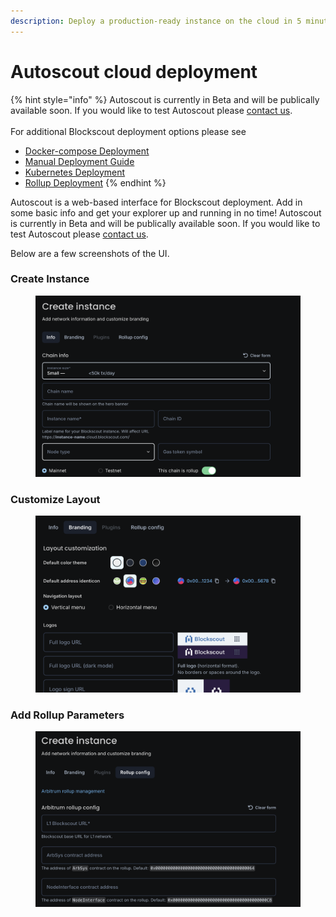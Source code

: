 ```yaml
---
description: Deploy a production-ready instance on the cloud in 5 minutes
---
```


# Autoscout cloud deployment

{% hint style="info" %}
Autoscout is currently in Beta and will be publically available soon. If you would like to test Autoscout please [contact us](https://www.blockscout.com/#contact).\
\
For additional Blockscout deployment options please see

* [Docker-compose Deployment](../setup/deployment/docker-compose-deployment.md)
* [Manual Deployment Guide](../setup/deployment/manual-deployment-guide/)
* [Kubernetes Deployment](../setup/deployment/kubernetes-deployment.md)
* [Rollup Deployment](../setup/deployment/rollup-deployment.md)
{% endhint %}

Autoscout is a web-based interface for Blockscout deployment.  Add in some basic info and get your explorer up and running in no time! Autoscout is currently in Beta and will be publically available soon. If you would like to test Autoscout please [contact us](https://www.blockscout.com/#contact).

&#x20;Below are a few screenshots of the UI.

### Create Instance

<figure><img src="../.gitbook/assets/create-instance.png" alt=""><figcaption></figcaption></figure>

### Customize Layout

<figure><img src="../.gitbook/assets/customize-layout.png" alt=""><figcaption></figcaption></figure>

### Add Rollup Parameters

<figure><img src="../.gitbook/assets/rollup-params.png" alt=""><figcaption></figcaption></figure>
